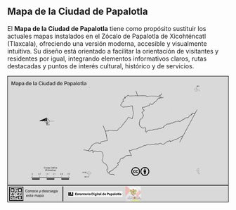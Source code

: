 ## Mapa de la Ciudad de Papalotla

El **Mapa de la Ciudad de Papalotla** tiene como propósito sustituir los actuales mapas instalados en el Zócalo de Papalotla de Xicohténcatl (Tlaxcala), ofreciendo una versión moderna, accesible y visualmente intuitiva. Su diseño está orientado a facilitar la orientación de visitantes y residentes por igual, integrando elementos informativos claros, rutas destacadas y puntos de interés cultural, histórico y de servicios.


![enter image description here](https://raw.githubusercontent.com/Insielab/Mapa-de-la-Ciudad-de-Papalotla./main/imagenes/Frame%201.png)
